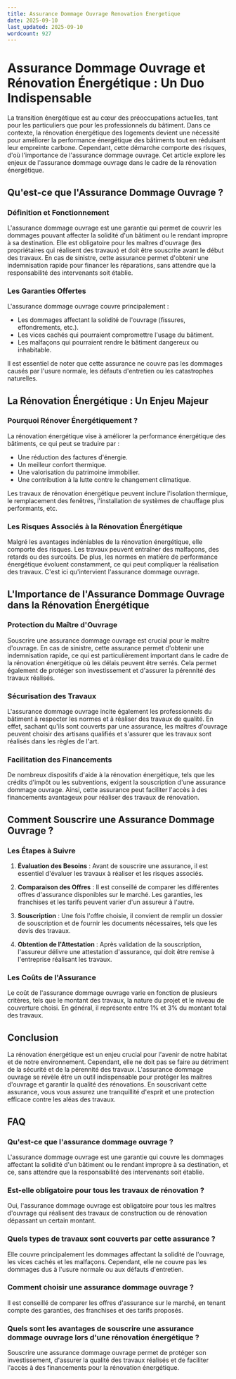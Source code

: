 ```yaml
---
title: Assurance Dommage Ouvrage Renovation Energetique
date: 2025-09-10
last_updated: 2025-09-10
wordcount: 927
---
```


# Assurance Dommage Ouvrage et Rénovation Énergétique : Un Duo Indispensable

La transition énergétique est au cœur des préoccupations actuelles, tant pour les particuliers que pour les professionnels du bâtiment. Dans ce contexte, la rénovation énergétique des logements devient une nécessité pour améliorer la performance énergétique des bâtiments tout en réduisant leur empreinte carbone. Cependant, cette démarche comporte des risques, d'où l'importance de l'assurance dommage ouvrage. Cet article explore les enjeux de l'assurance dommage ouvrage dans le cadre de la rénovation énergétique.

## Qu'est-ce que l'Assurance Dommage Ouvrage ?

### Définition et Fonctionnement

L'assurance dommage ouvrage est une garantie qui permet de couvrir les dommages pouvant affecter la solidité d'un bâtiment ou le rendant impropre à sa destination. Elle est obligatoire pour les maîtres d'ouvrage (les propriétaires qui réalisent des travaux) et doit être souscrite avant le début des travaux. En cas de sinistre, cette assurance permet d'obtenir une indemnisation rapide pour financer les réparations, sans attendre que la responsabilité des intervenants soit établie.

### Les Garanties Offertes

L'assurance dommage ouvrage couvre principalement :

- Les dommages affectant la solidité de l'ouvrage (fissures, effondrements, etc.).
- Les vices cachés qui pourraient compromettre l'usage du bâtiment.
- Les malfaçons qui pourraient rendre le bâtiment dangereux ou inhabitable.

Il est essentiel de noter que cette assurance ne couvre pas les dommages causés par l'usure normale, les défauts d'entretien ou les catastrophes naturelles.

## La Rénovation Énergétique : Un Enjeu Majeur

### Pourquoi Rénover Énergétiquement ?

La rénovation énergétique vise à améliorer la performance énergétique des bâtiments, ce qui peut se traduire par :

- Une réduction des factures d'énergie.
- Un meilleur confort thermique.
- Une valorisation du patrimoine immobilier.
- Une contribution à la lutte contre le changement climatique.

Les travaux de rénovation énergétique peuvent inclure l'isolation thermique, le remplacement des fenêtres, l'installation de systèmes de chauffage plus performants, etc.

### Les Risques Associés à la Rénovation Énergétique

Malgré les avantages indéniables de la rénovation énergétique, elle comporte des risques. Les travaux peuvent entraîner des malfaçons, des retards ou des surcoûts. De plus, les normes en matière de performance énergétique évoluent constamment, ce qui peut compliquer la réalisation des travaux. C'est ici qu'intervient l'assurance dommage ouvrage.

## L'Importance de l'Assurance Dommage Ouvrage dans la Rénovation Énergétique

### Protection du Maître d'Ouvrage

Souscrire une assurance dommage ouvrage est crucial pour le maître d'ouvrage. En cas de sinistre, cette assurance permet d'obtenir une indemnisation rapide, ce qui est particulièrement important dans le cadre de la rénovation énergétique où les délais peuvent être serrés. Cela permet également de protéger son investissement et d'assurer la pérennité des travaux réalisés.

### Sécurisation des Travaux

L'assurance dommage ouvrage incite également les professionnels du bâtiment à respecter les normes et à réaliser des travaux de qualité. En effet, sachant qu'ils sont couverts par une assurance, les maîtres d'ouvrage peuvent choisir des artisans qualifiés et s'assurer que les travaux sont réalisés dans les règles de l'art.

### Facilitation des Financements

De nombreux dispositifs d'aide à la rénovation énergétique, tels que les crédits d'impôt ou les subventions, exigent la souscription d'une assurance dommage ouvrage. Ainsi, cette assurance peut faciliter l'accès à des financements avantageux pour réaliser des travaux de rénovation.

## Comment Souscrire une Assurance Dommage Ouvrage ?

### Les Étapes à Suivre

1. **Évaluation des Besoins** : Avant de souscrire une assurance, il est essentiel d'évaluer les travaux à réaliser et les risques associés.
   
2. **Comparaison des Offres** : Il est conseillé de comparer les différentes offres d'assurance disponibles sur le marché. Les garanties, les franchises et les tarifs peuvent varier d'un assureur à l'autre.

3. **Souscription** : Une fois l'offre choisie, il convient de remplir un dossier de souscription et de fournir les documents nécessaires, tels que les devis des travaux.

4. **Obtention de l'Attestation** : Après validation de la souscription, l'assureur délivre une attestation d'assurance, qui doit être remise à l'entreprise réalisant les travaux.

### Les Coûts de l'Assurance

Le coût de l'assurance dommage ouvrage varie en fonction de plusieurs critères, tels que le montant des travaux, la nature du projet et le niveau de couverture choisi. En général, il représente entre 1% et 3% du montant total des travaux.

## Conclusion

La rénovation énergétique est un enjeu crucial pour l'avenir de notre habitat et de notre environnement. Cependant, elle ne doit pas se faire au détriment de la sécurité et de la pérennité des travaux. L'assurance dommage ouvrage se révèle être un outil indispensable pour protéger les maîtres d'ouvrage et garantir la qualité des rénovations. En souscrivant cette assurance, vous vous assurez une tranquillité d'esprit et une protection efficace contre les aléas des travaux.

## FAQ

### Qu'est-ce que l'assurance dommage ouvrage ?

L'assurance dommage ouvrage est une garantie qui couvre les dommages affectant la solidité d'un bâtiment ou le rendant impropre à sa destination, et ce, sans attendre que la responsabilité des intervenants soit établie.

### Est-elle obligatoire pour tous les travaux de rénovation ?

Oui, l'assurance dommage ouvrage est obligatoire pour tous les maîtres d'ouvrage qui réalisent des travaux de construction ou de rénovation dépassant un certain montant.

### Quels types de travaux sont couverts par cette assurance ?

Elle couvre principalement les dommages affectant la solidité de l'ouvrage, les vices cachés et les malfaçons. Cependant, elle ne couvre pas les dommages dus à l'usure normale ou aux défauts d'entretien.

### Comment choisir une assurance dommage ouvrage ?

Il est conseillé de comparer les offres d'assurance sur le marché, en tenant compte des garanties, des franchises et des tarifs proposés.

### Quels sont les avantages de souscrire une assurance dommage ouvrage lors d'une rénovation énergétique ?

Souscrire une assurance dommage ouvrage permet de protéger son investissement, d'assurer la qualité des travaux réalisés et de faciliter l'accès à des financements pour la rénovation énergétique.